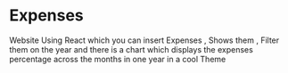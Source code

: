 # Expenses
Website Using React which you can insert Expenses , Shows them , Filter them on the year and there is a chart which displays the expenses percentage across the months in one year in a cool Theme
